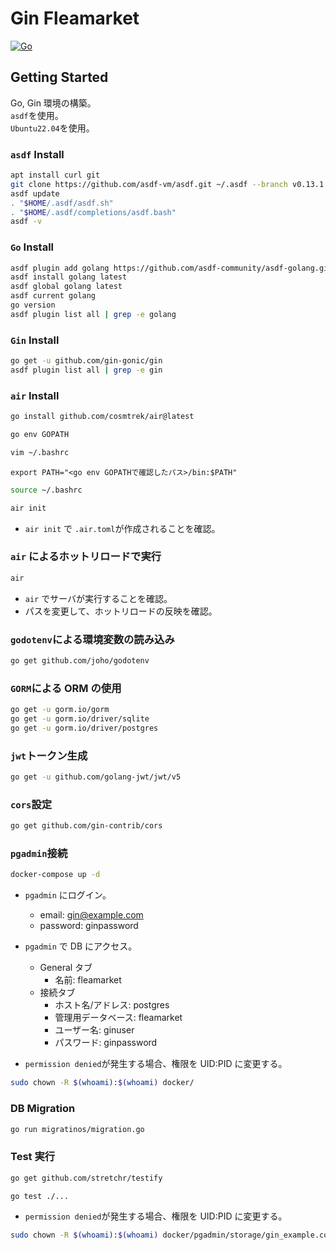 # Gin Fleamarket

[![Go](https://pkg.go.dev/badge/github.com/gin-gonic/gin.svg)](https://pkg.go.dev/github.com/gin-gonic/gin)

## Getting Started

Go, Gin 環境の構築。  
`asdf`を使用。  
`Ubuntu22.04`を使用。

### `asdf` Install

```bash
apt install curl git
git clone https://github.com/asdf-vm/asdf.git ~/.asdf --branch v0.13.1
asdf update
. "$HOME/.asdf/asdf.sh"
. "$HOME/.asdf/completions/asdf.bash"
asdf -v
```

### `Go` Install

```bash
asdf plugin add golang https://github.com/asdf-community/asdf-golang.git
asdf install golang latest
asdf global golang latest
asdf current golang
go version
asdf plugin list all | grep -e golang
```

### `Gin` Install

```bash
go get -u github.com/gin-gonic/gin
asdf plugin list all | grep -e gin
```

### `air` Install

```bash
go install github.com/cosmtrek/air@latest
```

```bash
go env GOPATH
```

```bash
vim ~/.bashrc
```

```bash: .bashrc
export PATH="<go env GOPATHで確認したパス>/bin:$PATH"
```

```bash
source ~/.bashrc
```

```bash
air init
```

- `air init` で `.air.toml`が作成されることを確認。

### `air` によるホットリロードで実行

```bash
air
```

- `air` でサーバが実行することを確認。
- パスを変更して、ホットリロードの反映を確認。

### `godotenv`による環境変数の読み込み

```bash
go get github.com/joho/godotenv
```

### `GORM`による ORM の使用

```bash
go get -u gorm.io/gorm
go get -u gorm.io/driver/sqlite
go get -u gorm.io/driver/postgres
```

### `jwt`トークン生成

```bash
go get -u github.com/golang-jwt/jwt/v5
```

### `cors`設定

```bash
go get github.com/gin-contrib/cors
```

### `pgadmin`接続

```bash
docker-compose up -d
```

- `pgadmin` にログイン。

  - email: gin@example.com
  - password: ginpassword

- `pgadmin` で DB にアクセス。

  - General タブ
    - 名前: fleamarket
  - 接続タブ
    - ホスト名/アドレス: postgres
    - 管理用データベース: fleamarket
    - ユーザー名: ginuser
    - パスワード: ginpassword

- `permission denied`が発生する場合、権限を UID:PID に変更する。

```bash
sudo chown -R $(whoami):$(whoami) docker/
```

### DB Migration

```bash
go run migratinos/migration.go
```

### Test 実行

```bash
go get github.com/stretchr/testify
```

```bash
go test ./...
```

- `permission denied`が発生する場合、権限を UID:PID に変更する。

```bash
sudo chown -R $(whoami):$(whoami) docker/pgadmin/storage/gin_example.com
```
